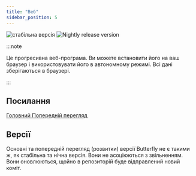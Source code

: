 ```yaml
---
title: "Веб"
sidebar_position: 5
---
```


![стабільна версія](https://img.shields.io/badge/dynamic/yaml?color=c4840d&label=Stable&query=%24.version&url=https%3A%2F%2Fraw.githubusercontent.com%2FLinwoodDev%2Fbutterfly%2Fstable%2Fapp%2Fpubspec.yaml&style=for-the-badge) ![Nightly release version](https://img.shields.io/badge/dynamic/yaml?color=f7d28c&label=Nightly&query=%24.version&url=https%3A%2F%2Fraw.githubusercontent.com%2FLinwoodDev%2Fbutterfly%2Fnightly%2Fapp%2Fpubspec.yaml&style=for-the-badge)

:::note

Це прогресивна веб-програма. Ви можете встановити його на ваш браузер і використовувати його в автономному режимі. Всі дані зберігаються в браузері.

:::


## Посилання

<div className="row margin-bottom--lg padding--sm">
<a className="button button--outline button--info button--lg margin--sm" href="https://butterfly.linwood.dev">
  Головний
</a>
<a className="button button--outline button--danger button--lg margin--sm" href="https://preview.butterfly.linwood.dev">
  Попередній перегляд
</a>
</div>

## Версії

Основні та попередній перегляд (розвитки) версії Butterfly не є такими ж, як стабільна та нічна версія. Вони не асоціюються з звільненням. Вони оновлюються, щойно в репозиторій буде відправлений новий коміт.
